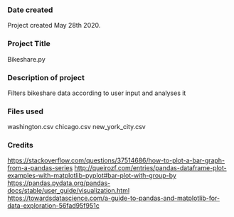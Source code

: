 ### Date created
Project created May 28th 2020.

### Project Title
Bikeshare.py

### Description of project
Filters bikeshare data according to user input and analyses it

### Files used
washington.csv
chicago.csv
new_york_city.csv

### Credits
https://stackoverflow.com/questions/37514686/how-to-plot-a-bar-graph-from-a-pandas-series
http://queirozf.com/entries/pandas-dataframe-plot-examples-with-matplotlib-pyplot#bar-plot-with-group-by
https://pandas.pydata.org/pandas-docs/stable/user_guide/visualization.html
https://towardsdatascience.com/a-guide-to-pandas-and-matplotlib-for-data-exploration-56fad95f951c
